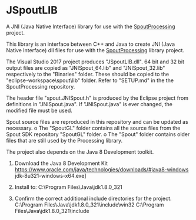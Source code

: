 # JSpoutLIB
A JNI (Java Native Interface) library for use with the [SpoutProcessing](https://github.com/leadedge/SpoutProcessing) project.

This library is an interface between C++ and Java to create JNI (Java Native Interface) dll files for use with the [SpoutProcessing](https://github.com/leadedge/SpoutProcessing) library project.

The Visual Studio 2017 project produces "JSpoutLIB.dll". 64 bit and 32 bit output files are copied as "JNISpout_64.lib" and "JNISpout_32.lib" respectively to the "Binaries" folder. These should be copied	to the "eclipse-workspace\spout\lib\" folder. Refer to "SETUP.md" in the the SpoutProcessing repository.

The header file "spout.JNISpout.h" is produced by the Eclipse project from definitions in "JNISpout.java". If "JNISpout.java" is ever changed, the modified file must be used.

Spout source files are reproduced in this repository and can be updated as necessary. 
   o The "SpoutGL" folder contains all the source files from the Spout SDK repository "SpoutGL" folder. 
   o The "Spout" folder contains older files that are still used by the Processing library. 

The project also depends on the Java 8 Development toolkit. 
		
1) Download the Java 8 Development Kit 
   https://www.oracle.com/java/technologies/downloads/#java8-windows 
   jdk-8u321-windows-x64.exe]
   
2) Install to\: 
   C:\Program Files\Java\jdk1.8.0_321  
   
3) Confirm the correct additional include directories for the project. 
   C:\Program Files\Java\jdk1.8.0_321\include\win32 
   C:\Program Files\Java\jdk1.8.0_321\include 
